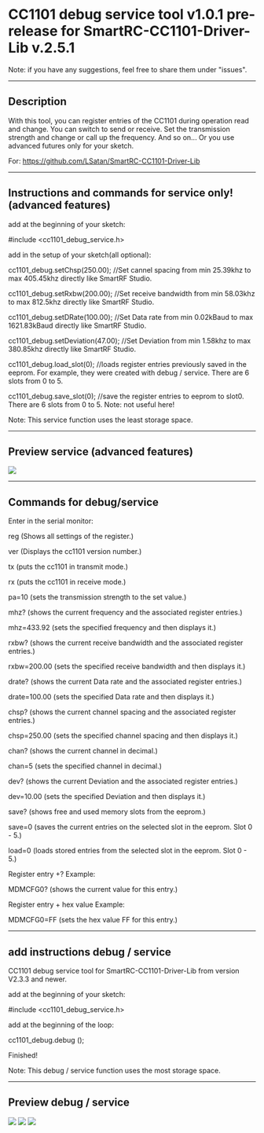 ﻿# CC1101 debug service tool v1.0.1 pre-release for SmartRC-CC1101-Driver-Lib v.2.5.1

Note: if you have any suggestions, feel free to share them under "issues".

---------------------------------------------
Description
---------------------------------------------
With this tool, you can register entries of the CC1101 during operation
read and change. You can switch to send or receive.
Set the transmission strength and change or call up the frequency.
And so on...
Or you use advanced futures only for your sketch.


For: https://github.com/LSatan/SmartRC-CC1101-Driver-Lib


---------------------------------------------
Instructions and commands for service only!
(advanced features)
---------------------------------------------
add at the beginning of your sketch:

#include <cc1101_debug_service.h>

add in the setup of your sketch(all optional):

cc1101_debug.setChsp(250.00);	//Set cannel spacing from min 25.39khz to max 405.45khz directly like SmartRF Studio.

cc1101_debug.setRxbw(200.00);	//Set receive bandwidth from min 58.03khz to max 812.5khz directly like SmartRF Studio.

cc1101_debug.setDRate(100.00);	//Set Data rate from min 0.02kBaud to max 1621.83kBaud directly like SmartRF Studio.

cc1101_debug.setDeviation(47.00);	//Set Deviation from min 1.58khz to max 380.85khz directly like SmartRF Studio.

cc1101_debug.load_slot(0);		//loads register entries previously saved in the eeprom. For example, they were created with debug / service. There are 6 slots from 0 to 5.

cc1101_debug.save_slot(0);		//save the register entries to eeprom to slot0. There are 6 slots from 0 to 5. Note: not useful here!


Note:		This service function uses the least storage space.

---------------------------------------------
Preview service (advanced features)
---------------------------------------------

<img src="https://github.com/LSatan/CC1101-Debug-Service-Tool/blob/master/img/install_example_service.png"/>

---------------------------------------------
Commands for debug/service
---------------------------------------------
Enter in the serial monitor:


reg 		 (Shows all settings of the register.)

ver 		 (Displays the cc1101 version number.)

tx 		 (puts the cc1101 in transmit mode.)

rx 		 (puts the cc1101 in receive mode.)

pa=10 		 (sets the transmission strength to the set value.)

mhz? 		 (shows the current frequency and the associated register entries.)

mhz=433.92 	 (sets the specified frequency and then displays it.)

rxbw?		 (shows the current receive bandwidth and the associated register entries.)

rxbw=200.00	 (sets the specified receive bandwidth and then displays it.)

drate?		 (shows the current Data rate and the associated register entries.)

drate=100.00	 (sets the specified Data rate and then displays it.)

chsp?		 (shows the current channel spacing and the associated register entries.)

chsp=250.00	 (sets the specified channel spacing and then displays it.)

chan?		 (shows the current channel in decimal.)

chan=5		 (sets the specified channel in decimal.)

dev?		 (shows the current Deviation and the associated register entries.)

dev=10.00	 (sets the specified Deviation and then displays it.)

save?		 (shows free and used memory slots from the eeprom.)

save=0		 (saves the current entries on the selected slot in the eeprom. Slot 0 - 5.)

load=0		 (loads stored entries from the selected slot in the eeprom. Slot 0 - 5.)


Register entry +? Example:

MDMCFG0? 	 (shows the current value for this entry.)

Register entry + hex value Example:

MDMCFG0=FF 	 (sets the hex value FF for this entry.)


---------------------------------------------
add instructions debug / service
---------------------------------------------
CC1101 debug service tool for SmartRC-CC1101-Driver-Lib from version V2.3.3 and newer.

add at the beginning of your sketch:

#include <cc1101_debug_service.h>

add at the beginning of the loop:

cc1101_debug.debug ();


Finished!


Note:		This debug / service function uses the most storage space.

---------------------------------------------
Preview debug / service
---------------------------------------------

<img src="https://github.com/LSatan/CC1101-Debug-Service-Tool/blob/master/img/install_example.png"/>

<img src="https://github.com/LSatan/CC1101-Debug-Service-Tool/blob/master/img/start_example.png"/>

<img src="https://github.com/LSatan/CC1101-Debug-Service-Tool/blob/master/img/commands_example.png"/>
